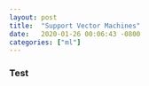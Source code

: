 ```yaml
---
layout: post
title:  "Support Vector Machines"
date:   2020-01-26 00:06:43 -0800
categories: ["ml"]
---
```


$\newcommand{\norm}[1]{\left\lVert#1\right\rVert}$

### Test
